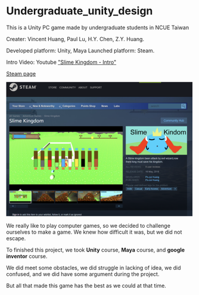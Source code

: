# Undergraduate_unity_design
This is a Unity PC game made by undergraduate students in NCUE Taiwan

Creater: Vincent Huang, Paul Lu, H.Y. Chen, Z.Y. Huang.

Developed platform: Unity, Maya
Launched platform: Steam.

Intro Video: Youtube ["Slime Kingdom - Intro"](https://www.youtube.com/watch?v=oB9Jehshzfo)

[Steam page](https://store.steampowered.com/app/866960/Slime_Kingdom/)

<img src="images/slime.png" width = "500" >

We really like to play computer games, so we decided to challenge ourselves to make a game.
We knew how difficult it was, but we did not escape.

To finished this project, we took **Unity** course, **Maya** course, and **google inventor** course.

We did meet some obstacles, we did struggle in lacking of idea, we did confused, and we did have some argument during the project.

But all that made this game has the best as we could at that time.
